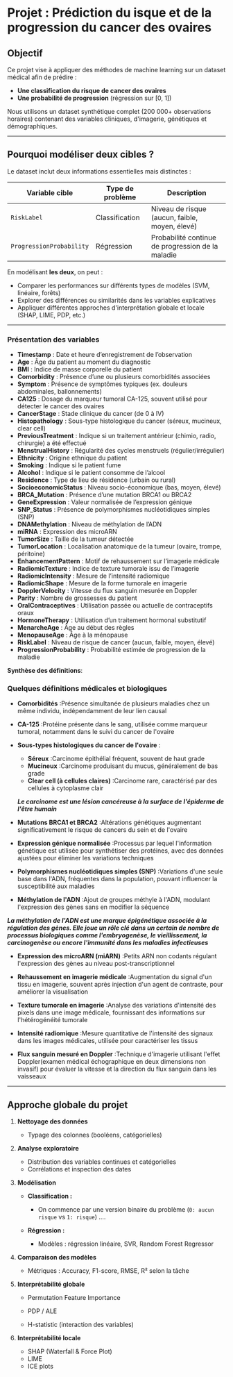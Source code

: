# Projet : Prédiction du isque et de la progression du cancer des ovaires

## Objectif
Ce projet vise à appliquer des méthodes de machine learning sur un dataset médical afin de prédire :

- **Une classification du risque de cancer des ovaires** 
- **Une probabilité de progression** (régression sur [0, 1])

Nous utilisons un dataset synthétique complet (200 000+ observations horaires) contenant des variables cliniques, d'imagerie, génétiques et démographiques.

---

## Pourquoi modéliser deux cibles ?
Le dataset inclut deux informations essentielles mais distinctes :

| Variable cible | Type de problème  | Description |
|----------------|--------------------|-------------|
| `RiskLabel`    | Classification     | Niveau de risque (aucun, faible, moyen, élevé) |
| `ProgressionProbability` | Régression | Probabilité continue de progression de la maladie |

En modélisant **les deux**, on peut :
- Comparer les performances sur différents types de modèles (SVM, linéaire, forêts)
- Explorer des différences ou similarités dans les variables explicatives
- Appliquer différentes approches d'interprétation globale et locale (SHAP, LIME, PDP, etc.)

---

### Présentation des variables

- **Timestamp** : Date et heure d’enregistrement de l’observation
- **Age** : Âge du patient au moment du diagnostic  
- **BMI** : Indice de masse corporelle du patient  
- **Comorbidity** : Présence d’une ou plusieurs comorbidités associées  
- **Symptom** : Présence de symptômes typiques (ex. douleurs abdominales, ballonnements) 
- **CA125** : Dosage du marqueur tumoral CA-125, souvent utilisé pour détecter le cancer des ovaires 
- **CancerStage** : Stade clinique du cancer (de 0 à IV)  
- **Histopathology** : Sous-type histologique du cancer (séreux, mucineux, clear cell) 
- **PreviousTreatment** : Indique si un traitement antérieur (chimio, radio, chirurgie) a été effectué 
- **MenstrualHistory** : Régularité des cycles menstruels (régulier/irrégulier)  
- **Ethnicity** : Origine ethnique du patient  
- **Smoking** : Indique si le patient fume
- **Alcohol** : Indique si le patient consomme de l’alcool
- **Residence** : Type de lieu de résidence (urbain ou rural)  
- **SocioeconomicStatus** : Niveau socio-économique (bas, moyen, élevé)  
- **BRCA_Mutation** : Présence d’une mutation BRCA1 ou BRCA2
- **GeneExpression** : Valeur normalisée de l’expression génique 
- **SNP_Status** : Présence de polymorphismes nucléotidiques simples (SNP)  
- **DNAMethylation** : Niveau de méthylation de l’ADN  
- **miRNA** : Expression des microARN  
- **TumorSize** : Taille de la tumeur détectée 
- **TumorLocation** : Localisation anatomique de la tumeur (ovaire, trompe, péritoine)  
- **EnhancementPattern** : Motif de rehaussement sur l’imagerie médicale 
- **RadiomicTexture** : Indice de texture tumorale issu de l’imagerie  
- **RadiomicIntensity** : Mesure de l’intensité radiomique  
- **RadiomicShape** : Mesure de la forme tumorale en imagerie  
- **DopplerVelocity** : Vitesse du flux sanguin mesurée en Doppler  
- **Parity** : Nombre de grossesses du patient  
- **OralContraceptives** : Utilisation passée ou actuelle de contraceptifs oraux  
- **HormoneTherapy** : Utilisation d’un traitement hormonal substitutif  
- **MenarcheAge** : Âge au début des règles 
- **MenopauseAge** : Âge à la ménopause  
- **RiskLabel** : Niveau de risque de cancer (aucun, faible, moyen, élevé) 
- **ProgressionProbability** : Probabilité estimée de progression de la maladie


**Synthèse des définitions**:

###  Quelques définitions médicales et biologiques

- **Comorbidités** :Présence simultanée de plusieurs maladies chez un même individu, indépendamment de leur lien causal

- **CA-125** :Protéine présente dans le sang, utilisée comme marqueur tumoral, notamment dans le suivi du cancer de l'ovaire

- **Sous-types histologiques du cancer de l'ovaire** :
  - **Séreux** :Carcinome épithélial fréquent, souvent de haut grade
  - **Mucineux** :Carcinome produisant du mucus, généralement de bas grade
  - **Clear cell (à cellules claires)** :Carcinome rare, caractérisé par des cellules à cytoplasme clair

  ***Le carcinome est une lésion cancéreuse à la surface de l'épiderme de l'être humain***

- **Mutations BRCA1 et BRCA2** :Altérations génétiques augmentant significativement le risque de cancers du sein et de l'ovaire

- **Expression génique normalisée** :Processus par lequel l'information génétique est utilisée pour synthétiser des protéines, avec des données ajustées pour éliminer les variations techniques

- **Polymorphismes nucléotidiques simples (SNP)** :Variations d'une seule base dans l'ADN, fréquentes dans la population, pouvant influencer la susceptibilité aux maladies

- **Méthylation de l'ADN** :Ajout de groupes méthyle à l'ADN, modulant l'expression des gènes sans en modifier la séquence

***La méthylation de l'ADN est une marque épigénétique associée à la régulation des gènes. Elle joue un rôle clé dans un certain de nombre de processus biologiques comme l'embryogenèse, le vieillissement, la carcinogenèse ou encore l'immunité dans les maladies infectieuses***

- **Expression des microARN (miARN)** :Petits ARN non codants régulant l'expression des gènes au niveau post-transcriptionnel

- **Rehaussement en imagerie médicale** :Augmentation du signal d'un tissu en imagerie, souvent après injection d'un agent de contraste, pour améliorer la visualisation

- **Texture tumorale en imagerie** :Analyse des variations d'intensité des pixels dans une image médicale, fournissant des informations sur l'hétérogénéité tumorale

- **Intensité radiomique** :Mesure quantitative de l'intensité des signaux dans les images médicales, utilisée pour caractériser les tissus

- **Flux sanguin mesuré en Doppler** :Technique d'imagerie utilisant l'effet Doppler(examen médical échographique en deux dimensions non invasif) pour évaluer la vitesse et la direction du flux sanguin dans les vaisseaux


------------








## Approche globale du projet

1. **Nettoyage des données**  
   - Typage des colonnes (booléens, catégorielles)

2. **Analyse exploratoire**  
   - Distribution des variables continues et catégorielles
   - Corrélations et inspection des dates

3. **Modélisation**
   - **Classification :**
     - On commence par une version binaire du problème (`0: aucun risque` vs `1: risque`) .... 

   - **Régression :**
     - Modèles : régression linéaire, SVR, Random Forest Regressor

4. **Comparaison des modèles**  
   - Métriques : Accuracy, F1-score, RMSE, R² selon la tâche

5. **Interprétabilité globale**  
   - Permutation Feature Importance
   - PDP / ALE

   - H-statistic (interaction des variables)

6. **Interprétabilité locale**  
   - SHAP (Waterfall & Force Plot)
   - LIME
   - ICE plots








